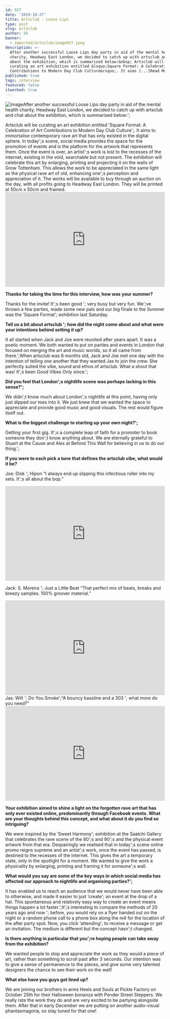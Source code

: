 ```yaml
---
id: 927
date: '2019-10-27'
title: Artsclub - Loose Lips
type: post
slug: artsclub
author: 56
banner:
  - imported/artsclub/image927.jpeg
description: >-
  After another successful Loose Lips day party in aid of the mental health
  charity, Headway East London, we decided to catch up with artsclub and chat
  about the exhibition, which is summarised below:&nbsp; Artsclub will be
  curating an art exhibition entitled &lsquo;Square Format: A Celebration of Art
  Contributions to Modern Day Club Culture&rsquo;. It aims [...]Read More...
published: true
tags: interview
featured: false
itworked: true
---
```

![image](../imported/artsclub/image927.jpeg)After another successful Loose Lips day party in aid of the mental health charity, Headway East London, we decided to catch up with artsclub and chat about the exhibition, which is summarised below:';

Artsclub will be curating an art exhibition entitled ‘Square Format: A Celebration of Art Contributions to Modern Day Club Culture';. It aims to immortalise contemporary rave art that has only existed in the digital sphere. In today';s scene, social media provides the space for the promotion of events and is the platform for the artwork that represents them. Once the event is over, an artist';s work is lost to the recesses of the internet; existing in the void, searchable but not present. The exhibition will celebrate this art by enlarging, printing and projecting it on the walls of Grow Tottenham. This allows the work to be appreciated in the same light as the physical rave art of old, enhancing one';s perception and appreciation of it. The works will be available to buy through an auction on the day, with all profits going to Headway East London. They will be printed at 50cm x 50cm and framed.<iframe width='100%' height='300' scrolling='no' frameborder='no' allow='autoplay' src='https://w.soundcloud.com/player/?url=https%3A//api.soundcloud.com/users/528509511&color=%23ff5500&auto_play=false&hide_related=false&show_comments=true&show_user=true&show_reposts=false&show_teaser=true&visual=true'></iframe>

**Thanks for taking the time for this interview, how was your summer?**

Thanks for the invite! It';s been good '; very busy but very fun. We';ve thrown a few parties, made some new pals and our big finale to the Summer was the ‘Square Format'; exhibition last Saturday.

**Tell us a bit about artsclub '; how did the night come about and what were your intentions behind setting it up?**

It all started when Jack and Joe were reunited after years apart. It was a poetic moment. We both wanted to put on parties and events in London that focused on merging the art and music worlds, so it all came from there.';When artsclub was 6 months old, Jack and Joe met one day with the intention of telling one another that they wanted Jas to join the crew. She perfectly suited the vibe, sound and ethos of artsclub. What a shout that was! It';s been Good Vibes Only since.';

**Did you feel that London';s nightlife scene was perhaps lacking in this sense?';**

We didn';t know much about London';s nightlife at this point, having only just dipped our toes into it. We just knew that we wanted the space to appreciate and provide good music and good visuals. The rest would figure itself out.

**What is the biggest challenge to starting up your own night?';**

Getting your first gig. It';s a complete leap of faith for a promoter to book someone they don';t know anything about. We are eternally grateful to Stuart at the Cause and Alex at Behind This Wall for believing in us to do our thing.';

**If you were to each pick a tune that defines the artsclub vibe, what would it be?**

Joe: Disk '; Hipon “I always end up slipping this infectious roller into my sets. It';s all about the bop.”

<iframe width='100%' height='300' scrolling='no' frameborder='no' allow='autoplay' src='http://www.youtube.com/embed/Pd1Y8F3YJvM?wmode=opaque'></iframe>

Jack: S. Moreira '; Just a Little Beat “That perfect mix of beats, breaks and breezy samples. 100% groover material.”

<iframe width='100%' height='300' scrolling='no' frameborder='no' allow='autoplay' src='http://www.youtube.com/embed/iuM776dZIGg?wmode=opaque'></iframe>Jas: Wilt '; Do You Smoke';“A bouncy bassline and a 303 '; what more do you need?”

<iframe width='100%' height='300' scrolling='no' frameborder='no' allow='autoplay' src='http://www.youtube.com/embed/1mLZ0HhqY2o?wmode=opaque'></iframe>

**Your exhibition aimed to shine a light on the forgotten rave art that has only ever existed online, predominantly through Facebook events. What are your thoughts behind this concept, and what about it do you find so intriguing?**

We were inspired by the ‘Sweet Harmony'; exhibition at the Saatchi Gallery that celebrates the rave scene of the 80';s and 90';s and the physical event artwork from that era. Despairingly we realised that in today';s scene online promo reigns supreme and an artist';s work, once the event has passed, is destined to the recesses of the internet. This gives the art a temporary state, only in the spotlight for a moment. We wanted to give the work a physicality by enlarging, printing and framing it for someone';s wall.

**What would you say are some of the key ways in which social media has affected our approach to nightlife and organising parties?';**

It has enabled us to reach an audience that we would never have been able to otherwise, and made it easier to just ‘create'; an event at the drop of a hat. This spontaneous and relatively easy way to create an event means things happen a lot faster.';It';s interesting to compare the methods of 20 years ago and now '; before, you would rely on a flyer handed out on the night or a random phone call to a phone box along the m4 for the location of the after party spot. Now, you click ‘attending'; to receive a message or get an invitation. The medium is different but the concept hasn';t changed.

**Is there anything in particular that you';re hoping people can take away from the exhibition?**

We wanted people to stop and appreciate the work as they would a piece of art, rather than something to scroll past after 3 seconds. Our intention was to give a sense of permanence to the pieces, and give some very talented designers the chance to see their work on the wall!

**What else have you guys got lined up?**

We are joining our brothers in arms Heels and Souls at Pickle Factory on October 25th for their Halloween bonanza with Pender Street Steppers. We really rate the work they do and are very excited to be partying alongside them. After that in early December we are putting on another audio-visual phantasmagoria, so stay tuned for that one!